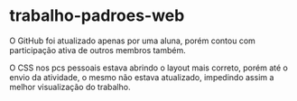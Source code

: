 # trabalho-padroes-web

O GitHub foi atualizado apenas por uma aluna, porém contou com participação ativa de outros membros também.

O CSS nos pcs pessoais estava abrindo o layout mais correto, porém até o envio da atividade, o mesmo não estava atualizado, impedindo assim a melhor visualização do trabalho.
 
